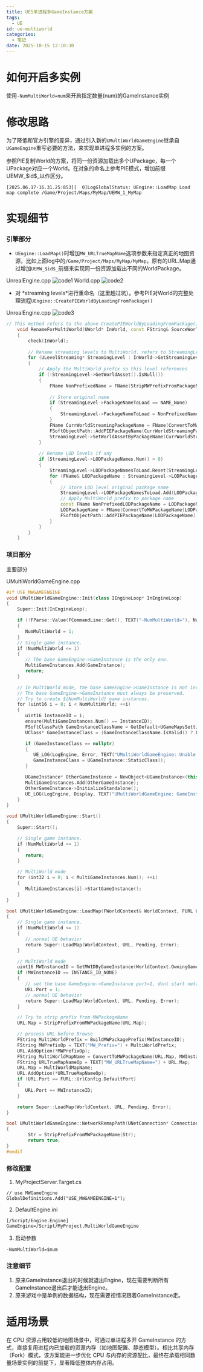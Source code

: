 ```yaml
---
title: UE5单进程多GameInstance方案
tags:
  - UE
id: ue-multiworld
categories:
  - 笔记
date: 2025-10-15 12:10:30
---
```


# 如何开启多实例

使用`-NumMultiWorld=num`来开启指定数量(num)的GameInstance实例

# 修改思路

为了降低和官方引擎的差异，通过引入新的`UMultiWorldGameEngine`继承自`UGameEngine`重写必要的方法，来实现单进程多实例的方案。

参照PIE复制World的方案，将同一份资源加载出多个UPackage，每一个UPackage对应一个World。在对象的命名上参考PIE模式，增加前缀UEMW\_\$id\$\_以作区分。

```Shell
[2025.06.17-16.31.25:853][  0]LogGlobalStatus: UEngine::LoadMap Load map complete /Game/Project/Maps/MyMap/UEMW_1_MyMap
```

# 实现细节

### 引擎部分

* `UEngine::LoadMap()`时增加`MW_URLTrueMapName`选项参数来指定真正的地图资源，比如上面log中的`/Game/Project/Maps/MyMap/MyMap`。原有的URL.Map通过增加`UEMW_$id$_`前缀来实现同一份资源加载出不同的WorldPackage。

UnrealEngine.cpp
![code1](https://github.com/zhangga/picx-images-hosting/raw/master/ue-multiworld-1.8ok36kfpzv.webp)
World.cpp
![code2](https://github.com/zhangga/picx-images-hosting/raw/master/ue-multiworld-2.8s3p4aamxp.webp)

* 对 *streaming levels ​*进行重命名（这里趟过坑）。参考PIE对World的完整处理流程`UEngine::CreatePIEWorldByLoadingFromPackage()`

UnrealEngine.cpp
![code3](https://github.com/zhangga/picx-images-hosting/raw/master/ue-multiworld-3.5j4l7qadwz.webp)

```C++
// This method refers to the above CreatePIEWorldByLoadingFromPackage().
	void RenameForMultiWorld(UWorld* InWorld, const FString& SourceWorldPackage, const FString& InMWPrefix)
	{
		check(InWorld);
		
		// Rename streaming levels to MultiWorld. refers to StreamingLevel::RenameForPIE
		for (ULevelStreaming* StreamingLevel : InWorld->GetStreamingLevels())
		{
			// Apply the MultiWorld prefix so this level references
			if (!StreamingLevel->GetWorldAsset().IsNull())
			{
				FName NonPrefixedName = FName(StripMWPrefixFromPackageName(StreamingLevel->GetWorldAssetPackageName(), InMWPrefix));
				
				// Store original name
				if (StreamingLevel->PackageNameToLoad == NAME_None)
				{
					StreamingLevel->PackageNameToLoad = NonPrefixedName;
				}
				FName CurrWorldStreamingPackageName = FName(ConvertToMWPackageName(StreamingLevel->GetWorldAssetPackageName(), InMWPrefix));
				FSoftObjectPath::AddPIEPackageName(CurrWorldStreamingPackageName);
				StreamingLevel->SetWorldAssetByPackageName(CurrWorldStreamingPackageName);
			}
			
			// Rename LOD levels if any
			if (StreamingLevel->LODPackageNames.Num() > 0)
			{
				StreamingLevel->LODPackageNamesToLoad.Reset(StreamingLevel->LODPackageNames.Num());
				for (FName& LODPackageName : StreamingLevel->LODPackageNames)
				{
					// Store LOD level original package name
					StreamingLevel->LODPackageNamesToLoad.Add(LODPackageName);
					// Apply MultiWorld prefix to package name
					const FName NonPrefixedLODPackageName = LODPackageName;
					LODPackageName = FName(ConvertToMWPackageName(LODPackageName.ToString(), InMWPrefix));
					FSoftObjectPath::AddPIEPackageName(LODPackageName);
				}
			}
		}
	}
```

### 项目部分

主要部分

UMultiWorldGameEngine.cpp

```C++
#if USE_MWGAMEENGINE
void UMultiWorldGameEngine::Init(class IEngineLoop* InEngineLoop)
{
    Super::Init(InEngineLoop);

    if (!FParse::Value(FCommandLine::Get(), TEXT("-NumMultiWorld="), NumMultiWorld))
    {
       NumMultiWorld = 1;
    }
    // Single game instance.
​    ​if (NumMultiWorld <= 1)
    {
       // The base GameEngine->GameInstance is the only one.
       MultiGameInstances.Add(GameInstance);
       return;
    }

    // In MultiWorld mode, the base GameEngine->GameInstance is not included in the TArray<MultiGameInstances> container.
​    ​// The base GameEngine->GameInstance must always be preserved.
​    ​// Try to create ${NumMultiWorld} game instances.
​    ​for (uint16 i = 0; i < NumMultiWorld; ++i)
    {
       uint16 InstanceID = i;
       ensure(MultiGameInstances.Num() == InstanceID);
       FSoftClassPath GameInstanceClassName = GetDefault<UGameMapsSettings>()->GameInstanceClass;
       UClass* GameInstanceClass = (GameInstanceClassName.IsValid() ? LoadObject<UClass>(NULL, *GameInstanceClassName.ToString()) : UGameInstance::StaticClass());

       if (GameInstanceClass == nullptr)
       {
          UE_LOG(LogEngine, Error, TEXT("UMultiWorldGameEngine: Unable to load GameInstance Class '%s'. Falling back to generic UGameInstance."), *GameInstanceClassName.ToString());
          GameInstanceClass = UGameInstance::StaticClass();
       }

       UGameInstance* OtherGameInstance = NewObject<UGameInstance>(this, GameInstanceClass);
       MultiGameInstances.Add(OtherGameInstance);
       OtherGameInstance->InitializeStandalone();
       UE_LOG(LogEngine, Display, TEXT("UMultiWorldGameEngine: GameInstance %d Initialized."), InstanceID);
    }
}

void UMultiWorldGameEngine::Start()
{
    Super::Start();

    // Single game instance.
​    ​if (NumMultiWorld <= 1)
    {
       return;
    }

    // MultiWorld mode
​    ​for (int32 i = 0; i < MultiGameInstances.Num(); ++i)
    {
       MultiGameInstances[i]->StartGameInstance();
    }
}

bool UMultiWorldGameEngine::LoadMap(FWorldContext& WorldContext, FURL URL, class UPendingNetGame* Pending, FString& Error)
{
    // Single game instance.
​    ​if (NumMultiWorld <= 1)
    {
       // normal UE behavior
​       ​return Super::LoadMap(WorldContext, URL, Pending, Error);
    }

    // MultiWorld mode
​    ​uint16 MWInstanceID = GetMWIDByGameInstance(WorldContext.OwningGameInstance);
    if (MWInstanceID == INSTANCE_ID_NONE)
    {
       // set the base GameEngine->GameInstance port=1, ​dont​ start network.
​       ​URL.Port = 1;
       // normal UE behavior
​       ​return Super::LoadMap(WorldContext, URL, Pending, Error);
    }

    // Try to strip prefix from MWPackageName
​    ​URL.Map = StripPrefixFromMWPackageName(URL.Map);

    // process URL before Browse
​    ​FString MultiWorldPrefix = BuildMWPackagePrefix(MWInstanceID);
    FString MWPrefixOp = TEXT("MW_Prefix=") + MultiWorldPrefix;
    URL.AddOption(*MWPrefixOp);
    FString MultiWorldMapName = ConvertToMWPackageName(URL.Map, MWInstanceID);
    FString URLTrueMapNameOp = TEXT("MW_URLTrueMapName=") + URL.Map;
    URL.Map = MultiWorldMapName;
    URL.AddOption(*URLTrueMapNameOp);
    if (URL.Port == FURL::UrlConfig.DefaultPort)
    {
       URL.Port += MWInstanceID;
    }

    return Super::LoadMap(WorldContext, URL, Pending, Error);
}

bool UMultiWorldGameEngine::NetworkRemapPath(UNetConnection* Connection, FString& Str, bool bReading /*= true*/)
{
        Str = StripPrefixFromMWPackageName(Str);
        return true;
}
#endif
```

### 修改配置

1. MyProjectServer.Target.cs

```Shell
// use MWGameEngine
GlobalDefinitions.Add("USE_MWGAMEENGINE=1");
```

2. DefaultEngine.ini

```Shell
[/Script/Engine.Engine]
GameEngine=/Script/MyProject.MultiWorldGameEngine
```

3. 启动参数

```Shell
-NumMultiWorld=$num
```

### 注意细节

1. 原来GameInstance退出的时候就退出Engine，现在需要判断所有GameInstance退出后才能退出Engine。
2. 原来游戏中是单例的数据结构，现在需要视情况跟着GameInstance走。

# 适用场景

在 CPU 资源占用较低的地图场景中，可通过单进程多开 GameInstance 的方式，直接复用进程内已加载的资源内存（如地图配置、静态模型）。相比共享内存（Fork）模式，该方案能进一步优化 CPU 与内存的资源配比，最终在承载相同数量场景实例的前提下，显著降低整体内存占用。
